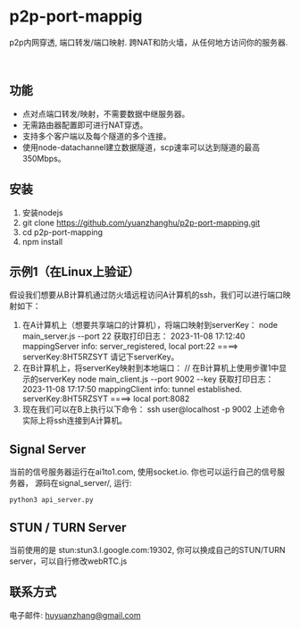 

# p2p-port-mappig
p2p内网穿透, 端口转发/端口映射. 跨NAT和防火墙，从任何地方访问你的服务器. 

<br />

## 功能
- 点对点端口转发/映射，不需要数据中继服务器。
- 无需路由器配置即可进行NAT穿透。
- 支持多个客户端以及每个隧道的多个连接。
- 使用node-datachannel建立数据隧道，scp速率可以达到隧道的最高350Mbps。

## 安装
1. 安装nodejs
2. git clone https://github.com/yuanzhanghu/p2p-port-mapping.git
3. cd p2p-port-mapping
4. npm install

## 示例1（在Linux上验证）
假设我们想要从B计算机通过防火墙远程访问A计算机的ssh，我们可以进行端口映射如下：
1. 在A计算机上（想要共享端口的计算机），将端口映射到serverKey：
 node main_server.js --port 22
获取打印日志：
 2023-11-08 17:12:40 mappingServer info: server_registered, local port:22 ====> serverKey:8HT5RZSYT
请记下serverKey。
2. 在B计算机上，将serverKey映射到本地端口：
// 在B计算机上使用步骤1中显示的serverKey
  node main_client.js --port 9002 --key <serverKey-displayed-in-step1>
获取打印日志：
2023-11-08 17:17:50 mappingClient info: tunnel established. serverKey:8HT5RZSYT ====> local port:8082
3. 现在我们可以在B上执行以下命令：
ssh user@localhost -p 9002 上述命令实际上将ssh连接到A计算机。

## Signal Server
当前的信号服务器运行在ai1to1.com, 使用socket.io. 你也可以运行自己的信号服务器， 源码在signal_server/, 运行:
```
python3 api_server.py
```

## STUN / TURN Server
当前使用的是 stun:stun3.l.google.com:19302, 你可以换成自己的STUN/TURN server，可以自行修改webRTC.js

## 联系方式
电子邮件: huyuanzhang@gmail.com